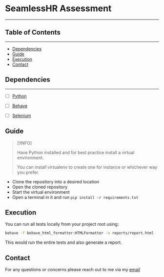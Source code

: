 # SeamlessHR Assessment

---


## Table of Contents

---


- [Dependencies](#dependencies)
- [Guide](#guide)
- [Execution](#execution)
- [Contact](#contact)

## Dependencies

---
- [ ] [Python](https://www.python.org/downloads/)
- [ ] [Behave](https://pypi.org/project/behave/)
- [ ] [Selenium](https://pypi.org/project/selenium/)


## Guide

> [!INFO]
> 
> Have Python installed and for best practice install a virtual environment.
> 
> You can install virtualenv to create one for instance or whichever way you prefer.



- Clone the repository into a desired location
- Open the cloned repository
- Start the virtual environment
- Open a terminal in it and run `pip install -r requirements.txt`

## Execution

You can run all tests locally from your project root using:

```bash
behave -f behave_html_formatter:HTMLFormatter -o reports/report.html
```
This would run the entire tests and also generate  a report. 

## Contact

For any questions or concerns please reach out to me via my [email](mailto:bhadmusademola.1@gmail.com)